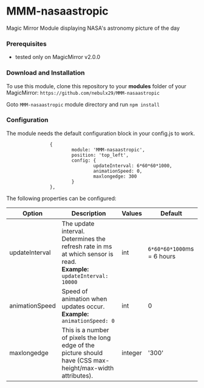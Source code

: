 # MMM-nasaastropic
Magic Mirror Module displaying NASA's astronomy picture of the day

### Prerequisites

- tested only on MagicMirror v2.0.0


### Download and Installation 

To use this module, clone this repository to your __modules__ folder of your MagicMirror: `https://github.com/nebulx29/MMM-nasaastropic`

Goto `MMM-nasaastropic` module directory and run `npm install`


### Configuration

The module needs the default configuration block in your config.js to work.

```
                {
                        module: 'MMM-nasaastropic',
                        position: 'top_left',
                        config: {
                                updateInterval: 6*60*60*1000,
                                animationSpeed: 0,
                                maxlongedge: 300
                        }
                },
```

The following properties can be configured:

|Option|Description|Values|Default|
|---|---|---|---|
|updateInterval|The update interval. Determines the refresh rate in ms at which sensor is read.<br>**Example:** `updateInterval: 10000`|int|`6*60*60*1000`ms = 6 hours|
|animationSpeed|Speed of animation when updates occur.<br>**Example:** `animationSpeed: 0`|int|0|
|maxlongedge|This is a number of pixels the long edge of the picture should have (CSS max-height/max-width attributes). <br>|integer|'300'|

